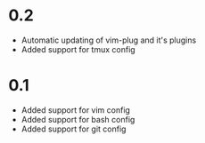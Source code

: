 # 0.2
- Automatic updating of vim-plug and it's plugins
- Added support for tmux config

# 0.1
- Added support for vim config
- Added support for bash config
- Added support for git config
